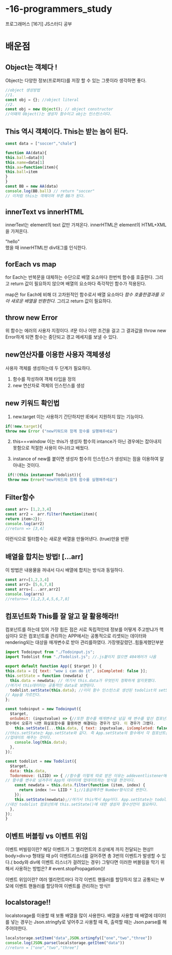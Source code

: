 # -16-programmers_study
프로그래머스 [16기] JS스터디 공부

# 배운점
## Object는 객체다 !
Object는  다양한 정보(프로퍼티)를 저장 할 수 있는 그릇이라 생각하면 좋다.
```js
//object 생성방법
//1.
const obj = {}; //object literal
//2.
const obj = new Object(); // object constructor
//이때의 Object()는 생성자 함수이고 obj는 인스턴스이다.
```
## This 역시 객체이다. This는 받는 놈이 된다.
```js
const data = ["soccer","chale"]

function AA(data){
this.ball=data[0]
this.name=data[1]
this.aa=function(item){
this.ball=item
}
}
const BB = new AA(data)
console.log(BB.ball) // return "soccer"
// 이처럼 this는 객체이며 부른 BB가 된다.
```
## innerText vs innerHTML
innerText는 element의 text 값만 가져온다.
innerHTML은 element의 HTML+XML을 가져온다.
<div>"hello"<div/>했을 때 innerHTML만 div태그를 인식한다.

## forEach vs map
  for Each는 반복문을 대체하는 수단으로 배열 요소마다 한번씩 함수를 호출한다.
  그리고 return 값이 필요하지 않으며 배열의 요소마다 즉각적인 함수가 적용된다.
  
  map은 for Each에 비해 더 고차원적인 함수로서 배열 요소마다 *함수 호출한결과를 모아 새로운 배열을 반환한다.*
  그리고 return 값이 필요하다.
  
  
## throw new Error 
  위 함수는 에러의 사용자 지정이다. if문 이나 어떤 조건을 걸고 그 결과값을 throw new Error하게 되면 함수는 중단되고 경고 메세지를 보낼 수 있다.
  
## new연산자를 이용한 사용자 객체생성
  사용자 객체를 생성하는데 두 단계가 필요하다.
  1. 함수를 작성하여 객체 타입을 정의
  2. new 연산자로 객체의 인스턴스를 생성
  
  ## new 키워드 확인법
  1. new.target
  이는 사용하기 간단하지만 IE에서 지원하지 않는 기능이다.
  ```js
  if(!new.target){
  throw new Error ("new키워드와 함께 함수를 실행해주세요")
  ```
  
  2. this===window
  이는 this가 생성자 함수의 intance가 아닌 경우에는 잡아내지 못함으로 적절한 사용이 아니라고 배웠다.

  3. instance of 
  new를 붙이면 생성자 함수의 인스턴스가 생성되는 점을 이용하여 알아내는 것이다.
 ```js
  if(!(this instanceof Todolist)){
  throw new Error("new키워드와 함께 함수를 실행해주세요")
  ```
  
  ## Filter함수
  ```js
  const arr= [1,2,3,4]
 const arr2 =  arr.filter(function(item){
  return item>2});
  console.log(arr2)
  //return => [3,4]
  ```
  이런식으로 필터함수는 새로운 배열을 만들어낸다. (true)만을 반환
  
  ## 배열을 합치는 방법! [...arr]
  이 방법은 내용물을 꺼내서 다시 배열에 합치는 방식과 동일하다.
  ```js
  const arr=[1,2,3,4]
  const arr2= [5,6,7,8]
  const arrs=[...arr,arr2]
  console.log(arrs) 
  //return=> [1,2,3,4,5,6,7,8]
  ```
## 컴포넌트화 This를 잘 알고 잘 활용해라!!
  컴포넌트를 하는데 있어 가장 힘든 점은 서로 독립적인데 정보를 어떻게 주고받냐가 핵심이다
  모든 컴포넌트를 관리하는 APP에서는 공통적으로 리셋되는 데이터와 rendering되는 대상을 매개변수로 받아 관리를하였다.
  가장헷갈렸던..힘들게했던부분
  ```js
import Todoinput from "./Todoinput.js";
import Todolist from "./Todolist.js"; //.js붙이지 않으면 404에러가 나옴

export default function App({ $target }) {
  this.data = [{ text: "wow i can do it", isCompleted: false }];
  this.setState = function (newdata) {
    this.data = newdata; // 여기서 this.data가 무엇인지 정확하게 알지못했다.
  //여기서 this데이터는 공통적인 data로 보면된다.
    todolist.setState(this.data); //이미 함수 인스턴스로 생선된 todolist의 setState 함수의 매개변수 this.data는
  // App을 가르킨다. 
  };

  const todoinput = new Todoinput({
    $target,
    onSubmit: (inputvalue) => {//또한 함수를 매개변수로 넘길 때 변수를 앞선 컴포넌트에서 준 후 함수를 실행하는 것이 가능하다. 
  함수에서 오류가 나면 화살표함수를 활용하면 해결되는 경우가 있다. 이 경우가 그랬다.
      this.setState([...this.data, { text: inputvalue, isCompleted: false }]); //이때의 this는 APP
  //this.setState는 App.setState와 같다. 즉 App.setState의 함수에서 각 컴포넌트를 setState하는 함수를 집어넣어 한꺼번에 데이터를 
  //업데이트 해주는 것이다.
      console.log(this.data);
    },
  });

  const todolist = new Todolist({
    $target,
    data: this.data,
    Todoremove: (LIID) => { //함수를 이렇게 따로 받은 이유는 addeventlistener에서 this를 가르키게되면 todolist를 가리키는게아닌 form을 가르키게 됨으로
  // 함수를 변수로 넘겨주어 App의 데이터에 업데이트하는 방식을 한것이다.
      const newdata = this.data.filter(function (item, index) {
        return index !== LIID * 1;//1을곱해주면 Number형식으로 변한다.
      });
      this.setState(newdata);//여기서 this역시 App이다. App.setState는 todolist.state(newdata)를 포함하는 함수이기 때문에 가능하다.
  //대신 todolist 컴포넌트에 this.setState()에 대한 생성자 함수선언이 필요하다.
    },
  });
}
  
  ```
## 이벤트 버블링 vs 이벤트 위임
이벤트 버빌링이란? 해당 이벤트가 그 엘리먼트의 조상에게 까지 전달되는 현상!!
body>div>p 형태일 때 p이 이벤트리스너를 걸어주면 총 3번의 이벤트가 발생할 수 있다.( body와 div에 이벤트 리스너가 걸려있는 경우)
그렇다면 이러한 버블링을 막기 위해서 사용하는 방법은? # event.stopPropagation()!

이벤트 위임이란? 여러 엘리먼트마다 각각 이번트 핸들러를 할당하지 않고 공통되는 부모에 이벤트 핸들러를 할당하여
이벤트를 관리하는 방식!!

## localstorage!!
localstorage를 이용할 때 보통 배열을 많이 사용한다. 배열을 사용할 때 배열에 데이터를 넣는 경우는 Json.stringfy로 넣어주고 사용할 때 즉, 출력할 때는 Json.parse를 해주어야한다.
```js
localstorage.setItem("data",JSON.srtingfy(["one","two","three"])
console.log(JSON.parse(localstorage.getItem("data"))
//return = ["one","two","three"]
```
